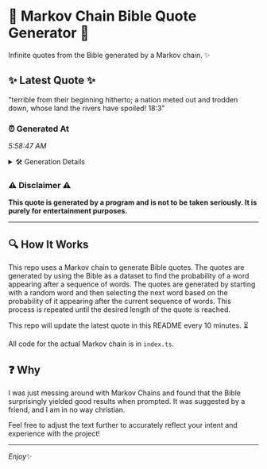 # 📖 Markov Chain Bible Quote Generator 📖

Infinite quotes from the Bible generated by a Markov chain. ✨

## ✨ Latest Quote ✨
"terrible from their beginning hitherto; a nation meted out and trodden down, whose land the rivers have spoiled! 18:3"

### ⏰ Generated At
*5:58:47 AM*

<details>
    <summary>🛠️ Generation Details</summary>
    <p>
        <strong>🌱 Seed:</strong> terrible<br>
        <strong>🔄 Iterations:</strong> 18<br>
        <strong>📜 Context History:</strong><br>[ terrible ]: from<br>[ terrible, from ]: their<br>[ terrible, from, their ]: beginning<br>[ terrible, from, their, beginning ]: hitherto;<br>[ terrible, from, their, beginning, hitherto; ]: a<br>[ terrible, from, their, beginning, hitherto;, a ]: nation<br>[ from, their, beginning, hitherto;, a, nation ]: meted<br>[ their, beginning, hitherto;, a, nation, meted ]: out<br>[ beginning, hitherto;, a, nation, meted, out ]: and<br>[ hitherto;, a, nation, meted, out, and ]: trodden<br>[ a, nation, meted, out, and, trodden ]: down,<br>[ nation, meted, out, and, trodden, down, ]: whose<br>[ meted, out, and, trodden, down,, whose ]: land<br>[ out, and, trodden, down,, whose, land ]: the<br>[ and, trodden, down,, whose, land, the ]: rivers<br>[ trodden, down,, whose, land, the, rivers ]: have<br>[ down,, whose, land, the, rivers, have ]: spoiled!<br>[ whose, land, the, rivers, have, spoiled! ]: 18:3<br>
    </p>
</details>

### ⚠️ Disclaimer ⚠️
**This quote is generated by a program and is not to be taken seriously. It is purely for entertainment purposes.**

---

## 🔍 How It Works

This repo uses a Markov chain to generate Bible quotes. The quotes are generated by using the Bible as a dataset to find the probability of a word appearing after a sequence of words. The quotes are generated by starting with a random word and then selecting the next word based on the probability of it appearing after the current sequence of words. This process is repeated until the desired length of the quote is reached.

This repo will update the latest quote in this README every 10 minutes. ⏳

All code for the actual Markov chain is in `index.ts`.

## ❓ Why

I was just messing around with Markov Chains and found that the Bible surprisingly yielded good results when prompted. 
It was suggested by a friend, and I am in no way christian.

Feel free to adjust the text further to accurately reflect your intent and experience with the project!

---

*Enjoy*✨
